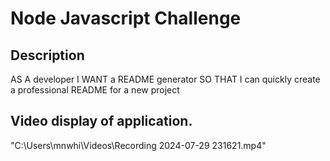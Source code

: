 # Node Javascript Challenge

## Description
AS A developer
I WANT a README generator
SO THAT I can quickly create a professional README for a new project


## Video display of application.
"C:\Users\mnwhi\Videos\Recording 2024-07-29 231621.mp4"
